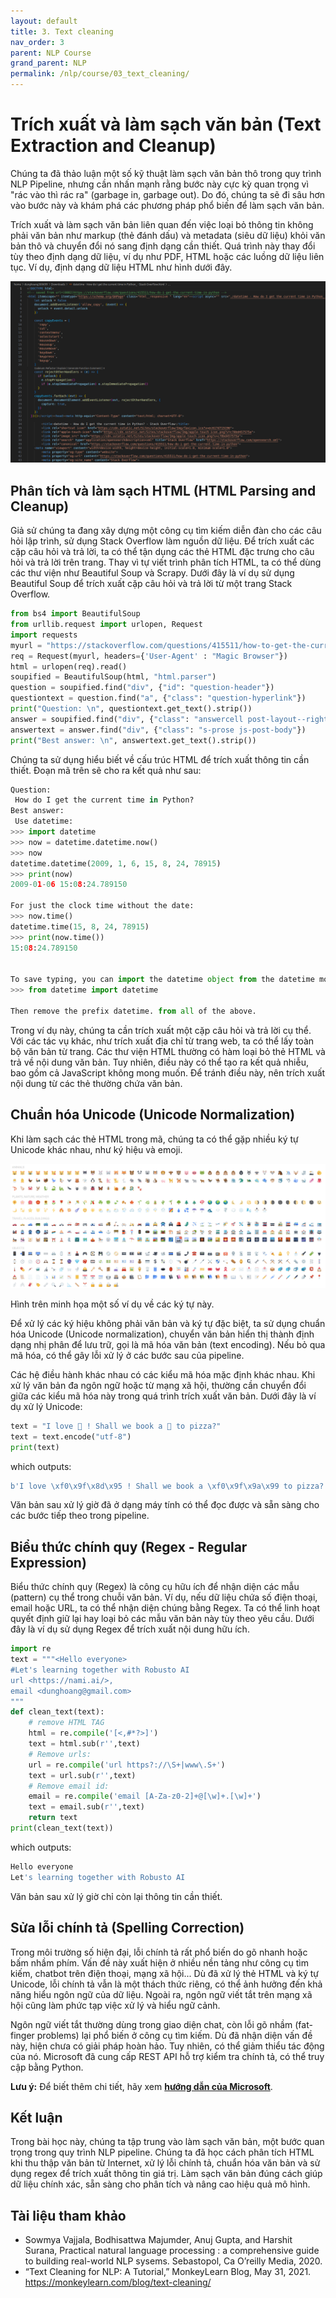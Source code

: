 ```yaml
---
layout: default
title: 3. Text cleaning
nav_order: 3
parent: NLP Course
grand_parent: NLP
permalink: /nlp/course/03_text_cleaning/
---
```



# Trích xuất và làm sạch văn bản (Text Extraction and Cleanup)
Chúng ta đã thảo luận một số kỹ thuật làm sạch văn bản thô trong quy trình NLP Pipeline, nhưng cần nhấn mạnh rằng bước này cực kỳ quan trọng vì "rác vào thì rác ra" (garbage in, garbage out). Do đó, chúng ta sẽ đi sâu hơn vào bước này và khám phá các phương pháp phổ biến để làm sạch văn bản.

Trích xuất và làm sạch văn bản liên quan đến việc loại bỏ thông tin không phải văn bản như markup (thẻ đánh dấu) và metadata (siêu dữ liệu) khỏi văn bản thô và chuyển đổi nó sang định dạng cần thiết. Quá trình này thay đổi tùy theo định dạng dữ liệu, ví dụ như PDF, HTML hoặc các luồng dữ liệu liên tục. Ví dụ, định dạng dữ liệu HTML như hình dưới đây.

![](images/html.png)


## Phân tích và làm sạch HTML (HTML Parsing and Cleanup)
Giả sử chúng ta đang xây dựng một công cụ tìm kiếm diễn đàn cho các câu hỏi lập trình, sử dụng Stack Overflow làm nguồn dữ liệu. Để trích xuất các cặp câu hỏi và trả lời, ta có thể tận dụng các thẻ HTML đặc trưng cho câu hỏi và trả lời trên trang. Thay vì tự viết trình phân tích HTML, ta có thể dùng các thư viện như Beautiful Soup và Scrapy. Dưới đây là ví dụ sử dụng Beautiful Soup để trích xuất cặp câu hỏi và trả lời từ một trang Stack Overflow.

```python
from bs4 import BeautifulSoup
from urllib.request import urlopen, Request
import requests
myurl = "https://stackoverflow.com/questions/415511/how-to-get-the-current-time-in-python"
req = Request(myurl, headers={'User-Agent' : "Magic Browser"}) 
html = urlopen(req).read()
soupified = BeautifulSoup(html, "html.parser")
question = soupified.find("div", {"id": "question-header"})
questiontext = question.find("a", {"class": "question-hyperlink"})
print("Question: \n", questiontext.get_text().strip())
answer = soupified.find("div", {"class": "answercell post-layout--right"})
answertext = answer.find("div", {"class": "s-prose js-post-body"})
print("Best answer: \n", answertext.get_text().strip())
```


Chúng ta sử dụng hiểu biết về cấu trúc HTML để trích xuất thông tin cần thiết. Đoạn mã trên sẽ cho ra kết quả như sau:

```python
Question: 
 How do I get the current time in Python?
Best answer: 
 Use datetime:
>>> import datetime
>>> now = datetime.datetime.now()
>>> now
datetime.datetime(2009, 1, 6, 15, 8, 24, 78915)
>>> print(now)
2009-01-06 15:08:24.789150

For just the clock time without the date:
>>> now.time()
datetime.time(15, 8, 24, 78915)
>>> print(now.time())
15:08:24.789150


To save typing, you can import the datetime object from the datetime module:
>>> from datetime import datetime

Then remove the prefix datetime. from all of the above.
```


Trong ví dụ này, chúng ta cần trích xuất một cặp câu hỏi và trả lời cụ thể. Với các tác vụ khác, như trích xuất địa chỉ từ trang web, ta có thể lấy toàn bộ văn bản từ trang. Các thư viện HTML thường có hàm loại bỏ thẻ HTML và trả về nội dung văn bản. Tuy nhiên, điều này có thể tạo ra kết quả nhiễu, bao gồm cả JavaScript không mong muốn. Để tránh điều này, nên trích xuất nội dung từ các thẻ thường chứa văn bản.


## Chuẩn hóa Unicode (Unicode Normalization)
Khi làm sạch các thẻ HTML trong mã, chúng ta có thể gặp nhiều ký tự Unicode khác nhau, như ký hiệu và emoji.

![](images/Icon.png)

Hình trên minh họa một số ví dụ về các ký tự này.

Để xử lý các ký hiệu không phải văn bản và ký tự đặc biệt, ta sử dụng chuẩn hóa Unicode (Unicode normalization), chuyển văn bản hiển thị thành định dạng nhị phân để lưu trữ, gọi là mã hóa văn bản (text encoding). Nếu bỏ qua mã hóa, có thể gây lỗi xử lý ở các bước sau của pipeline.

Các hệ điều hành khác nhau có các kiểu mã hóa mặc định khác nhau. Khi xử lý văn bản đa ngôn ngữ hoặc từ mạng xã hội, thường cần chuyển đổi giữa các kiểu mã hóa này trong quá trình trích xuất văn bản. Dưới đây là ví dụ xử lý Unicode:

```python
text = "I love 🍕 ! Shall we book a 🚙 to pizza?"
text = text.encode("utf-8")
print(text)
```

which outputs:

```python
b'I love \xf0\x9f\x8d\x95 ! Shall we book a \xf0\x9f\x9a\x99 to pizza?'
```


Văn bản sau xử lý giờ đã ở dạng máy tính có thể đọc được và sẵn sàng cho các bước tiếp theo trong pipeline.


## Biểu thức chính quy (Regex - Regular Expression)
Biểu thức chính quy (Regex) là công cụ hữu ích để nhận diện các mẫu (pattern) cụ thể trong chuỗi văn bản. Ví dụ, nếu dữ liệu chứa số điện thoại, email hoặc URL, ta có thể nhận diện chúng bằng Regex. Ta có thể linh hoạt quyết định giữ lại hay loại bỏ các mẫu văn bản này tùy theo yêu cầu. Dưới đây là ví dụ sử dụng Regex để trích xuất nội dung hữu ích.

```python
import re 
text = """<Hello everyone>  
#Let's learning together with Robusto AI
url <https://nami.ai/>,  
email <dunghoang@gmail.com> 
"""
def clean_text(text): 
    # remove HTML TAG 
    html = re.compile('[<,#*?>]') 
    text = html.sub(r'',text) 
    # Remove urls: 
    url = re.compile('url https?://\S+|www\.S+') 
    text = url.sub(r'',text) 
    # Remove email id: 
    email = re.compile('email [A-Za-z0-2]+@[\w]+.[\w]+') 
    text = email.sub(r'',text) 
    return text 
print(clean_text(text))
```

which outputs:

```python
Hello everyone  
Let's learning together with Robusto AI
```


Văn bản sau xử lý giờ chỉ còn lại thông tin cần thiết.


## Sửa lỗi chính tả (Spelling Correction)
Trong môi trường số hiện đại, lỗi chính tả rất phổ biến do gõ nhanh hoặc bấm nhầm phím. Vấn đề này xuất hiện ở nhiều nền tảng như công cụ tìm kiếm, chatbot trên điện thoại, mạng xã hội... Dù đã xử lý thẻ HTML và ký tự Unicode, lỗi chính tả vẫn là một thách thức riêng, có thể ảnh hưởng đến khả năng hiểu ngôn ngữ của dữ liệu. Ngoài ra, ngôn ngữ viết tắt trên mạng xã hội cũng làm phức tạp việc xử lý và hiểu ngữ cảnh.

Ngôn ngữ viết tắt thường dùng trong giao diện chat, còn lỗi gõ nhầm (fat-finger problems) lại phổ biến ở công cụ tìm kiếm. Dù đã nhận diện vấn đề này, hiện chưa có giải pháp hoàn hảo. Tuy nhiên, có thể giảm thiểu tác động của nó. Microsoft đã cung cấp REST API hỗ trợ kiểm tra chính tả, có thể truy cập bằng Python.

**Lưu ý:** Để biết thêm chi tiết, hãy xem [**hướng dẫn của Microsoft**](https://learn.microsoft.com/en-us/previous-versions/azure/cognitive-services/Bing-Spell-Check/quickstarts/python).


## Kết luận

Trong bài học này, chúng ta tập trung vào làm sạch văn bản, một bước quan trọng trong quy trình NLP pipeline. Chúng ta đã học cách phân tích HTML khi thu thập văn bản từ Internet, xử lý lỗi chính tả, chuẩn hóa văn bản và sử dụng regex để trích xuất thông tin giá trị. Làm sạch văn bản đúng cách giúp dữ liệu chính xác, sẵn sàng cho phân tích và nâng cao hiệu quả mô hình.



## Tài liệu tham khảo

+ Sowmya Vajjala, Bodhisattwa Majumder, Anuj Gupta, and Harshit Surana, Practical natural language processing : a comprehensive guide to building real-world NLP sysems. Sebastopol, Ca O’reilly Media, 2020.
+ “Text Cleaning for NLP: A Tutorial,” MonkeyLearn Blog, May 31, 2021. https://monkeylearn.com/blog/text-cleaning/





